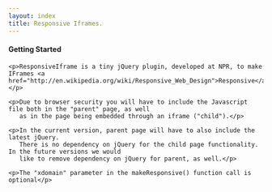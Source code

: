 ```yaml
---
layout: index
title: Responsive Iframes.
---
```


<div class="row-fluid contentArea">
  <div class="span5 leftColumn">
    <h4>Getting Started</h4>
    
    <p>ResponsiveIframe is a tiny jQuery plugin, developed at NPR, to make IFrames <a href="http://en.wikipedia.org/wiki/Responsive_Web_Design">Responsive</a>.</p>
    
    <p>Due to browser security you will have to include the Javascript file both in the "parent" page, as well
       as in the page being embedded through an iframe ("child").</p>
       
    <p>In the current version, parent page will have to also include the latest jQuery.
       There is no dependency on jQuery for the child page functionality. In the future versions we would
       like to remove dependency on jQuery for parent, as well.</p>
       
    <p>The "xdomain" parameter in the makeResponsive() function call is optional</p>
    
  </div>
  <div class="span6">    
    <script src="https://gist.github.com/3538318.js?file=responsiveiframe.html"></script>    
  </div>
</div>
